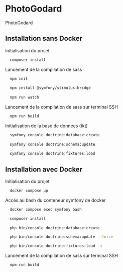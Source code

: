# PhotoGodard

PhotoGodard

## Installation sans Docker

Initialisation du projet

```bash
  composer install
```

Lancement de la compilation de sass

```bash
  npm init
  
  npm install @symfony/stimulus-bridge
  
  npm run watch
```

Lancement de la compilation de sass sur terminal SSH

```bash
  npm run build
```

Initialisation de la base de données (tkt)

```bash
  symfony console doctrine:database:create
  
  symfony console doctrine:schema:update
  
  symfony console doctrine:fixtures:load
```



## Installation avec Docker

Initialisation du projet

```bash
  docker compose up
```

Accès au bash du conteneur symfony de docker

```bash
  docker compose exec symfony bash
```
```bash
  composer install
  
  php bin/console doctrine:database:create

  php bin/console doctrine:schema:update --force

  php bin/console doctrine:fixtures:load -n
```

Lancement de la compilation de sass sur terminal SSH
```bash
  npm run build
```

